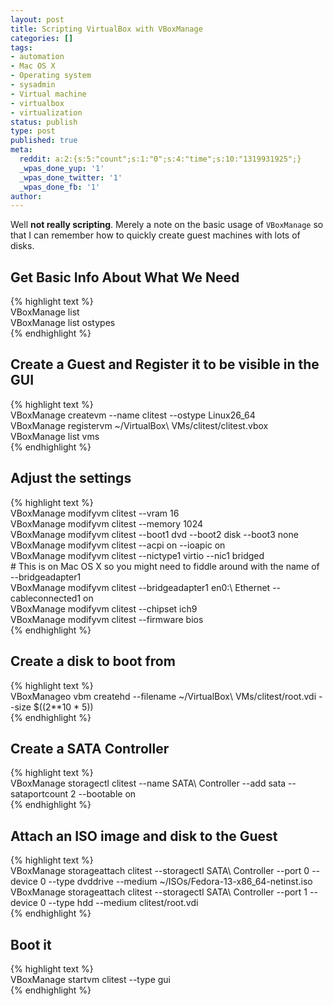```yaml
---
layout: post
title: Scripting VirtualBox with VBoxManage
categories: []
tags:
- automation
- Mac OS X
- Operating system
- sysadmin
- Virtual machine
- virtualbox
- virtualization
status: publish
type: post
published: true
meta:
  reddit: a:2:{s:5:"count";s:1:"0";s:4:"time";s:10:"1319931925";}
  _wpas_done_yup: '1'
  _wpas_done_twitter: '1'
  _wpas_done_fb: '1'
author: 
---
```

<p>Well <strong>not really scripting</strong>. Merely a note on the basic usage of <code>VBoxManage</code> so that I can remember how to quickly create guest machines with lots of disks.</p>
<h2>Get Basic Info About What We Need</h2>
<p>{% highlight text %}<br />
VBoxManage list<br />
VBoxManage list ostypes<br />
{% endhighlight %}</p>
<h2>Create a Guest and Register it to be visible in the GUI</h2>
<p>{% highlight text %}<br />
VBoxManage createvm --name clitest --ostype Linux26_64<br />
VBoxManage registervm ~/VirtualBox\ VMs/clitest/clitest.vbox<br />
VBoxManage list vms<br />
{% endhighlight %}</p>
<h2>Adjust the settings</h2>
<p>{% highlight text %}<br />
VBoxManage modifyvm clitest --vram 16<br />
VBoxManage modifyvm clitest --memory 1024<br />
VBoxManage modifyvm clitest --boot1 dvd --boot2 disk --boot3 none<br />
VBoxManage modifyvm clitest --acpi on --ioapic on<br />
VBoxManage modifyvm clitest --nictype1 virtio --nic1 bridged<br />
# This is on Mac OS X so you might need to fiddle around with the name of --bridgeadapter1<br />
VBoxManage modifyvm clitest --bridgeadapter1 en0:\ Ethernet --cableconnected1 on<br />
VBoxManage modifyvm clitest --chipset ich9<br />
VBoxManage modifyvm clitest --firmware bios<br />
{% endhighlight %}</p>
<h2>Create a disk to boot from</h2>
<p>{% highlight text %}<br />
VBoxManageo vbm createhd --filename ~/VirtualBox\ VMs/clitest/root.vdi --size $((2**10 * 5))<br />
{% endhighlight %}</p>
<h2>Create a SATA Controller</h2>
<p>{% highlight text %}<br />
VBoxManage storagectl clitest --name SATA\ Controller --add sata --sataportcount 2 --bootable on<br />
{% endhighlight %}</p>
<h2>Attach an ISO image and disk to the Guest</h2>
<p>{% highlight text %}<br />
VBoxManage storageattach clitest --storagectl SATA\ Controller --port 0 --device 0 --type dvddrive --medium ~/ISOs/Fedora-13-x86_64-netinst.iso<br />
VBoxManage storageattach clitest --storagectl SATA\ Controller --port 1 --device 0 --type hdd --medium clitest/root.vdi<br />
{% endhighlight %}</p>
<h2>Boot it</h2>
<p>{% highlight text %}<br />
VBoxManage startvm clitest --type gui<br />
{% endhighlight %}</p>
